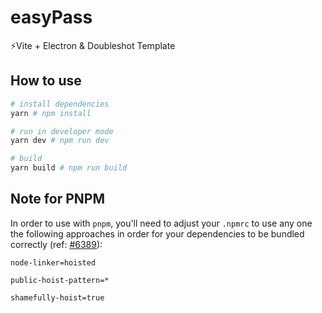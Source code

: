 
# easyPass

⚡Vite + Electron & Doubleshot Template

## How to use

```bash
# install dependencies
yarn # npm install

# run in developer mode
yarn dev # npm run dev

# build
yarn build # npm run build
```

## Note for PNPM

In order to use with `pnpm`, you'll need to adjust your `.npmrc` to use any one the following approaches in order for your dependencies to be bundled correctly (ref: [#6389](https://github.com/electron-userland/electron-builder/issues/6289#issuecomment-1042620422)):
```
node-linker=hoisted
```
```
public-hoist-pattern=*
```
```
shamefully-hoist=true
```

